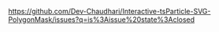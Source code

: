 https://github.com/Dev-Chaudhari/Interactive-tsParticle-SVG-PolygonMask/issues?q=is%3Aissue%20state%3Aclosed

